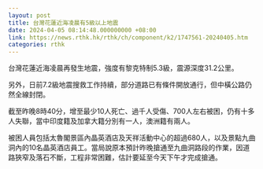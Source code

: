 ```yaml
---
layout: post
title: 台灣花蓮近海凌晨有5級以上地震
date: 2024-04-05 08:14:48.000000000 +08:00
link: https://news.rthk.hk/rthk/ch/component/k2/1747561-20240405.htm
categories: rthk
---
```


台灣花蓮近海凌晨再發生地震，強度有黎克特制5.3級，震源深度31.2公里。

另外，日前7.2級地震搜救工作持續，部分道路已有條件開放通行，但中橫公路仍然全線封閉。

截至昨晚8時40分，增至最少10人死亡、過千人受傷、700人左右被困，仍有十多人失聯，當中印度籍及加拿大籍分別有一人，澳洲籍有兩人。

被困人員包括太魯閣景區內晶英酒店及天祥活動中心的超過680人，以及景點九曲洞內的10名晶英酒店員工。當局說原本預計昨晚搶通至九曲洞路段的作業，因道路狹窄及落石不斷，工程非常困難，估計要延至今天下午才完成搶通。
